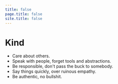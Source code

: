 ```yaml
---
title: false
page.title: false
site.title: false
---
```


# Kind

- Care about others.
- Speak with people, forget tools and abstractions.
- Be responsible, don't pass the buck to somebody.
- Say things quickly, over ruinous empathy.
- Be authentic, no bullshit.

